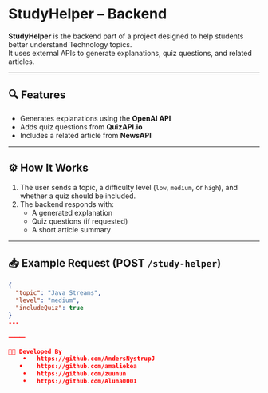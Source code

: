 # StudyHelper – Backend

**StudyHelper** is the backend part of a project designed to help students better understand Technology topics.  
It uses external APIs to generate explanations, quiz questions, and related articles.

---

## 🔍 Features

- Generates explanations using the **OpenAI API**
- Adds quiz questions from **QuizAPI.io** 
- Includes a related article from **NewsAPI**

---

## ⚙️ How It Works

1. The user sends a topic, a difficulty level (`low`, `medium`, or `high`), and whether a quiz should be included.
2. The backend responds with:
   - A generated explanation  
   - Quiz questions (if requested)  
   - A short article summary

---

## 📥 Example Request (POST `/study-helper`)

```json
{
  "topic": "Java Streams",
  "level": "medium",
  "includeQuiz": true
}
---

⸻

👩‍💻 Developed By
	•	https://github.com/AndersNystrupJ
   •	https://github.com/amaliekea
	•	https://github.com/zuunun
	•	https://github.com/Aluna0001
